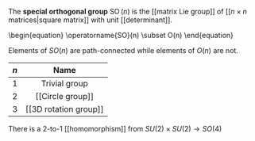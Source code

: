 The **special orthogonal group** $\operatorname{SO}(n)$ is the [[matrix Lie group]] of [[$n \times n$ matrices|square matrix]] with unit [[determinant]]. 

\begin{equation}
\operatorname{SO}(n) \subset O(n) 
\end{equation}

Elements of $SO(n)$ are path-connected while elements of $O(n)$ are not. 

|$n$|Name|
|:--:|:----:|
|1|Trivial group|
|2|[[Circle group]]|
|3|[[3D rotation group]]|


There is a 2-to-1 [[homomorphism]] from $SU(2)\times SU(2) \to SO(4)$

